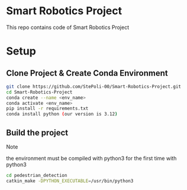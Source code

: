 # Smart Robotics Project
This repo contains code of Smart Robotics Project

# Setup

## Clone Project & Create Conda Environment
```sh
git clone https://github.com/StePoli-00/Smart-Robotics-Project.git
cd Smart-Robotics-Project
conda create --name <env_name>
conda activate <env_name>
pip install -r requirements.txt
conda install python (our version is 3.12)
```
## Build the project
> [!NOTE]
> the environment must be compiled with python3 for the first time with python3 
```sh
cd pedestrian_detection
catkin_make -DPYTHON_EXECUTABLE=/usr/bin/python3
```





